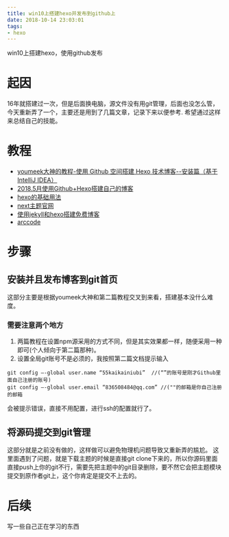 ```yaml
---
title: win10上搭建hexo并发布到github上
date: 2018-10-14 23:03:01
tags:
- hexo
---
```


win10上搭建hexo，使用github发布
<!--more-->
# 起因
16年就搭建过一次，但是后面换电脑，源文件没有用git管理，后面也没怎么管，今天重新弄了一个，主要还是用到了几篇文章，记录下来以便参考.
希望通过这样来总结自己的技能。
# 教程
- [youmeek大神的教程-使用 Github 空间搭建 Hexo 技术博客--安装篇（基于 IntelliJ IDEA）](https://www.jianshu.com/p/1c98aed8d92e)
- [2018.5月使用Github+Hexo搭建自己的博客](https://blog.csdn.net/weixin_39879178/article/details/80319392)
- [hexo的基础用法](https://lfkid.github.io/2016/11/16/Hexo%E6%95%99%E7%A8%8B%EF%BC%9A%EF%BC%88%E4%B8%89%EF%BC%89%E4%BD%BF%E7%94%A8Hexo%E5%86%99%E5%8D%9A%E5%AE%A2/)
- [next主题官网](http://theme-next.iissnan.com/getting-started.html)
- [使用jekyll和hexo搭建免费博客](http://www.alonemonkey.com/2016/05/20/blog-by-jekyll-hexo/)
- [arccode](http://www.arccode.net/)
# 步骤
## 安装并且发布博客到git首页
这部分主要是根据youmeek大神和第二篇教程交叉到来看，搭建基本没什么难度。
### 需要注意两个地方
1. 两篇教程在设置npm源采用的方式不同，但是其实效果都一样，随便采用一种即可(个人倾向于第二篇那种)。
2. 设置全局git账号不是必须的，我按照第二篇文档提示输入
    
```
git config –-global user.name “55kaikainiubi”  //(“”的账号是刚才Github里面自己注册的账号) 
git config –-global user.email “836508484@qq.com” //(""的邮箱是你自己注册的邮箱
```
会被提示错误，直接不用配置，进行ssh的配置就行了。

## 将源码提交到git管理
这部分就是之前没有做的，这样做可以避免物理机问题导致又重新弄的尴尬。 这里面遇到了问题，就是下载主题的时候是直接git clone下来的，所以你源码里面直接push上你的git不行，需要先把主题中的git目录删除，要不然它会把主题模块提交到原作者git上，这个你肯定是提交不上去的。


# 后续
写一些自己正在学习的东西